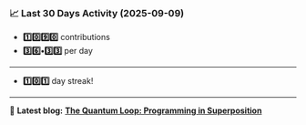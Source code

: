 <!--START_STATS-->
### 📈 Last 30 Days Activity (2025-09-09)  
- **1️⃣0️⃣9️⃣0️⃣** contributions  
- **3️⃣6️⃣•3️⃣3️⃣** per day
---
- **1️⃣0️⃣1️⃣** day streak!
---
📝 **Latest blog:** [**The Quantum Loop: Programming in Superposition**](https://andriak.com/blog/quantum-loop)
<!--END_STATS-->
